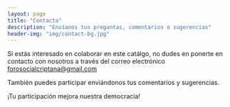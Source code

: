 ```yaml
---
layout: page
title: "Contacta"
description: "Envíanos tus preguntas, comentarios o sugerencias"
header-img: "img/contact-bg.jpg"
---
```


Si estás interesado en colaborar en este catálgo, no dudes en ponerte en contacto con nosotros
a través del correo electrónico [forosocialcriptana@gmail.com](mailto:forosocialcriptana@gmail.com)

También puedes participar enviándonos tus comentarios y sugerencias.

¡Tu participación mejora nuestra democracia!
